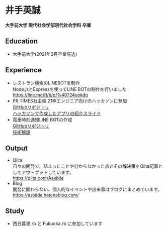 # 井手英誠
**大手前大学 現代社会学部現代社会学科 卒業**

## Education
- 大手前大学(2021年3月卒業見込)
## Experience
- レストラン検索のLINEBOTを制作  
Node.jsとExpressを使ってLINE BOTの制作を行いました  
https://line.me/R/ti/p/%40724uokdg
- PR TIMES社主催 21卒エンジニア向けのハッカソンに参加  
[GitHubリポジトリ](https://github.com/prtimes-intern-ruby/hitokoto)  
[ハッカソンで作成したアプリの紹介スライド](https://docs.google.com/presentation/d/1QFsx1X86LyuaMsezJ4kFvW6YUys-O6QQgYHE68HCAco/edit?usp=sharing)  
- 電車時刻通知LINE BOTの作成  
[GitHubリポジトリ](https://github.com/Aseiide/ayase_bot)  
[技術解説](https://qiita.com/Aseiide/items/04d1f62c9616d9aaa7b1)  
## Output
- Qiita  
日々の開発で、詰まったことや分からなかった点とその解決策をQiita記事としてアウトプットしています。  
https://qiita.com/Aseiide
- Blog  
開発に関わらない、個人的なイベントや出来事はブログにまとめています。  
https://aseiide.hatenablog.com/
## Study
- 西日暮里.rb と Fukuoka.rb に参加しています

<!--
**Aseiide/Aseiide** is a ✨ _special_ ✨ repository because its `README.md` (this file) appears on your GitHub profile.

Here are some ideas to get you started:

- 🔭 I’m currently working on ...
- 🌱 I’m currently learning ...
- 👯 I’m looking to collaborate on ...
- 🤔 I’m looking for help with ...
- 💬 Ask me about ...
- 📫 How to reach me: ...
- 😄 Pronouns: ...
- ⚡ Fun fact: ...
-->
